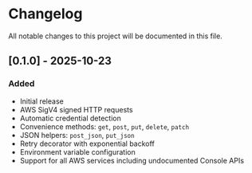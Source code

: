 # Changelog

All notable changes to this project will be documented in this file.

## [0.1.0] - 2025-10-23

### Added

- Initial release
- AWS SigV4 signed HTTP requests
- Automatic credential detection
- Convenience methods: `get`, `post`, `put`, `delete`, `patch`
- JSON helpers: `post_json`, `put_json`
- Retry decorator with exponential backoff
- Environment variable configuration
- Support for all AWS services including undocumented Console APIs
